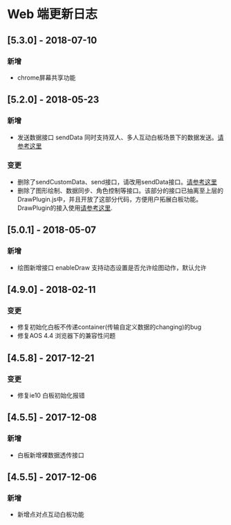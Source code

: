 # Web 端更新日志

## [5.3.0] - 2018-07-10
### 新增
- chrome屏幕共享功能

## [5.2.0] - 2018-05-23
### 新增
- 发送数据接口 sendData 同时支持双人、多人互动白板场景下的数据发送。[请参考这里](/docs/product/互动白板/SDK开发集成/Web开发集成/多人互动白板?#发送多人互动白板数据)

### 变更
- 删除了sendCustomData、send接口，请改用sendData接口。[请参考这里](/docs/product/互动白板/SDK开发集成/Web开发集成/多人互动白板?#发送多人互动白板数据)
- 删除了图形绘制、数据同步、角色控制等接口。该部分的接口已抽离至上层的DrawPlugin.js中，并且开放了这部分代码，方便用户拓展白板功能。
DrawPlugin的接入使用[请参考这里](/docs/product/通用/Demo源码导读/在线教育Demo/Web源码导读?#白板绘制插件接入).


## [5.0.1] - 2018-05-07

### 新增

- 绘图新增接口 enableDraw 支持动态设置是否允许绘图动作，默认允许

## [4.9.0] - 2018-02-11

### 变更

- 修复初始化白板不传递container(传输自定义数据的changing)的bug
- 修复AOS 4.4 浏览器下的兼容性问题

## [4.5.8] - 2017-12-21

### 变更

- 修复ie10 白板初始化报错

## [4.5.5] - 2017-12-08

### 新增

- 白板新增裸数据透传接口

## [4.5.5] - 2017-12-06

### 新增

- 新增点对点互动白板功能
